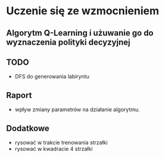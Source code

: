 # Uczenie się ze wzmocnieniem

## Algorytm Q-Learning i użuwanie go do wyznaczenia polityki decyzyjnej 


## TODO
- DFS do generowania labiryntu

## Raport
- wpływ zmiany parametrów na działanie algorytmu.

## Dodatkowe
- rysować w trakcie trenowania strzałki
- rysować w kwadracie 4 strzałki
